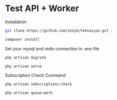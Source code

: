 # Test API + Worker
Installation

```sh
git clone https://github.com/snnyk/teknasyon.git .
```
```sh
composer install
```
Set your mysql and redis connection in .env file
```sh
php artisan migrate
```
```sh
php artisan serve
```


Subscription Check Command

```sh
php artisan subscriptions:check
```
```sh
php artisan queue:work
```
